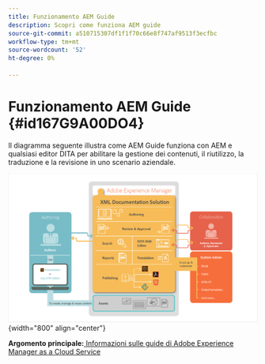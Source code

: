 ```yaml
---
title: Funzionamento AEM Guide
description: Scopri come funziona AEM guide
source-git-commit: a510715307df1f1f70c66e8f747af9513f3ecfbc
workflow-type: tm+mt
source-wordcount: '52'
ht-degree: 0%

---
```



# Funzionamento AEM Guide {#id167G9A00DO4}

Il diagramma seguente illustra come AEM Guide funziona con AEM e qualsiasi editor DITA per abilitare la gestione dei contenuti, il riutilizzo, la traduzione e la revisione in uno scenario aziendale.

![](images/xml-add-on-how-it-works.png){width="800" align="center"}


**Argomento principale:**[ Informazioni sulle guide di Adobe Experience Manager as a Cloud Service](intro.md)

